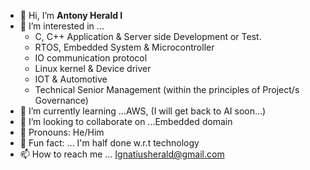 - 👋 Hi, I’m **Antony Herald I**
- 👀 I’m interested in ...
    - C, C++ Application & Server side Development  or Test.
    - RTOS, Embedded System & Microcontroller
    - IO communication protocol
    - Linux kernel & Device driver
    - IOT & Automotive
    - Technical Senior Management (within the principles of Project/s Governance)
- 🌱 I’m currently learning ...AWS, (I will get back to AI soon...)
- 💞️ I’m looking to collaborate on ...Embedded domain
- 👋 Pronouns: He/Him
- 👀 Fun fact: ... I'm half done w.r.t technology
- 📫 How to reach me ... Ignatiusherald@gmail.com

<!---
AntonyHerald/AntonyHerald is a ✨ special ✨ repository because its `README.md` (this file) appears on your GitHub profile.
You can click the Preview link to take a look at your changes.
--->
